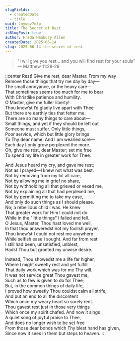 ```yaml
---
slugFields:
  - createdDate
  - title
uuid: 2nywov7e3p
title: The Secret of Rest
isBlogPost: true
author: Freda Hanbury Allen
createdDate: 2025-06-14
slug: 2025-06-14-the-secret-of-rest
---
```

> "I will give you rest... and you will find rest for your souls"\
> — Matthew 11:28-29

::center
Rest! Give me rest, dear Master. From my way\
Remove those things that try me day by day—\
The small annoyance, or the heavy care—\
That sometimes seems too much for me to bear\
With Christlike patience and humility.\
O Master, give me fuller liberty!\
Thou know’st I’d gladly live apart with Thee\
But there are earthly ties that fetter me.\
There are so many things to care about—\
Small things, and yet if they should be left out\
Someone must suffer. Only little things,\
Poor service, which but little glory brings\
To Thy dear name. And I am wearied sore—\
Each day I only grow perplexed the more.\
Oh, give me rest, dear Master; set me free\
To spend my life in greater work for Thee.

And Jesus heard my cry, and gave me rest;\
Not as I prayed—I knew not what was best.\
Not by removing from my lot all care,\
Not by allowing me in grief no share,\
Not by withholding all that grieved or vexed me,\
Not by explaining all that had perplexed me,\
Not by permitting me to take my ease,\
And only do such things as I should please.\
No; a rebellious child I was. He knew\
That greater work for Him I could not do\
While in the "little things" I failed and fell.\
O Jesus, Master, Thou hast loved me well,\
In that thou answeredst not my foolish prayer.\
Thou knew’st I could not rest me anywhere\
While selfish ease I sought. And far from rest\
I still had been, unsatisfied, unblest,\
Hadst Thou but granted my unwise desire.

Instead, Thou showedst me a life far higher,\
Where I might sweetly rest and yet fulfill\
That daily work which was for me Thy will.\
It was not service great Thou gavest me,\
Such as to few is given to do for Thee;\
But, in the common things of daily life,\
I proved how sweetly Thou couldst calm all strife,\
And put an end to all the discontent\
Which once my weary heart so sorely rent.\
Thou gavest rest just in those very things\
Which once my spirit chafed. And now it sings\
A quiet song of joyful praise to Thee,\
And does no longer wish to be set free\
From those dear bonds which Thy blest hand has given,\
Since now it sees in them but steps to heaven.
::
